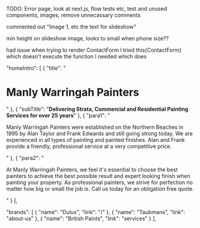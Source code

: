 TODO: Error page, look at next.js, flow tests etc, test and unused components, images, remove unnecassary comments

commented out "Image 1, etc the text for slideshow"

min height on slideshow image, looks to small when phone size??

had issue when trying to render ContactForm
I tried this{ContactForm} which doesn't execute the function
I needed <ContactForm/> which does

"homeIntro": [
{ "title": "<h1>Manly Warringah Painters</h1>" },
{
"subTitle": "<strong>Delivering Strata, Commercial and Residential Painting Services for over 25 years</strong>"
},
{
"para1": "<p>Manly Warringah Painters were established on the Northern Beaches in 1995 by Alan Taylor and Frank Edwards and still going strong today. We are experienced in all types of painting and painted finishes. Alan and Frank provide a friendly, professional service at a very competitive price.</p>"
},
{
"para2": "<p>At Manly Warringah Painters, we feel it's essential to choose the best painters to achieve the best possible result and expert looking finish when painting your property. As professional painters, we strive for perfection no matter how big or small the job is. Call us today for an obligation free quote.</p>"
}
],

"brands": [
{ "name": "Dulux", "link": "/" },
{ "name": "Taubmans", "link": "about-us" },
{ "name": "British Paints", "link": "services" }
],
